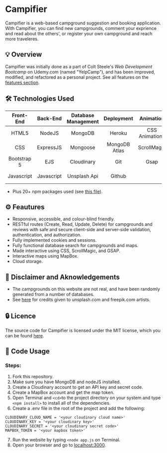# Campifier
Campifier is a web-based campground suggestion and booking application. With Campifier, you can find new campgrounds, comment your exprience and read about the others', or register your own campground and reach more traveleres.


## 💡 Overview
Campifier was initially done as a part of Colt Steele's *Web Development Bootcamp* on Udemy.com (named "YelpCamp"), and has been improved, modified, and refactored as a personal project. See all features on the [features section](https://github.com/Ghazalmir/Campifier/new/main?readme=1#feautures).


## 🛠 Technologies Used


| Front-End  | Back-End | Database Management | Deployment | Animation | Graphics | Maps
| :-------------: | :-------------: | :-------------: | :-------------: | :-------------: | :-------------: |  :-------------: |
| HTML5  | NodeJS  | MongoDB  | Heroku  | CSS Animations | Figma | MapBox
| CSS | ExpressJS  | Mongoose  | MongoDB Atlas  | ScrollMagic | Unsplash API
| Bootstrap 5 | EJS | Cloudinary  | Git  | Gsap | Freepik 
| Javascript | Javascript | Unsplash Api  | Github  | | Font Awesome
- Plus 20+ npm packages used (see [this file](https://github.com/Ghazalmir/Campifier/blob/main/package.json)).

## ⚙️ Feautures 
- Responsive, accessible, and colour-blind friendly.
- RESTful routes (Create, Read, Update, Delete) for campgrounds and reviews with safe and secure client-side and server-side validation, authentication, and authorization.
- Fully implemented cookies and sessions.
- Fully functional database search for campgrounds and maps.
- Made interactive using CSS, ScrollMagic, and GSAP.
- Interactive maps using MapBox.
- Cloud storage. 

## 📣  Disclaimer and Aknowledgements
- The campgrounds on this website are not real, and have been randomly generated from a number of databases.
- See [here]() for credits given to unsplash.com and freepik.com artists.

## 🔒 Licence
The source code for Campifier is licensed under the MIT license, which you can be found [here](https://github.com/Ghazalmir/Campifier/blob/main/LICENSE.md).

## 🚀  Code Usage
### Steps:
1. Fork this repository. 
2. Make sure you have MongoDB and nodeJS installed.
3. Create a Cloudinary account to get an API key and secret code.
4. Create a MapBox account and get the map token. 
5. Open Terminal and `<cd>`to the project directory on your system and type `<npm install>` to install all of the dependencies.
6. Create a .env file in the root of the project and add the following:
 ```
CLOUDINARY_CLOUD_NAME = '<your cloudinary cloud name>'
CLOUDINARY_KEY = '<your cloudinary key>'
CLOUDINARY_SECRET = '<your cloudinary secret code>'
MAPBOX_TOKEN = '<your mapbox token>'
```
7. Run the website by typing `<node app.js` on Terminal.
8. Open your browser and go to [localhost:3000](localhost:3000).

